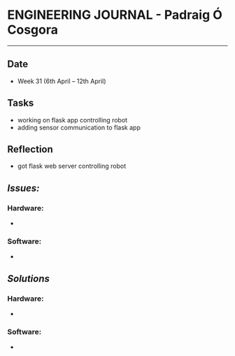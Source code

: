
# **ENGINEERING JOURNAL - Padraig Ó Cosgora**
----------------------------------------------------------------------

## **Date**
-	Week 31 (6th April – 12th April)

## **Tasks**
- working on flask app controlling robot
- adding sensor communication to flask app

## **Reflection**
- got flask web server controlling robot

## **_Issues:_**

### **Hardware:**
-	

### **Software:**
-	

## **_Solutions_**

### **Hardware:**
-	


### **Software:**
-	
